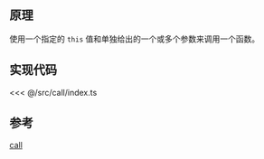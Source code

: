 ## 原理

使用一个指定的 `this` 值和单独给出的一个或多个参数来调用一个函数。

## 实现代码

<<< @/src/call/index.ts

## 参考

[call](https://developer.mozilla.org/zh-CN/docs/Web/JavaScript/Reference/Global_Objects/Function/call)